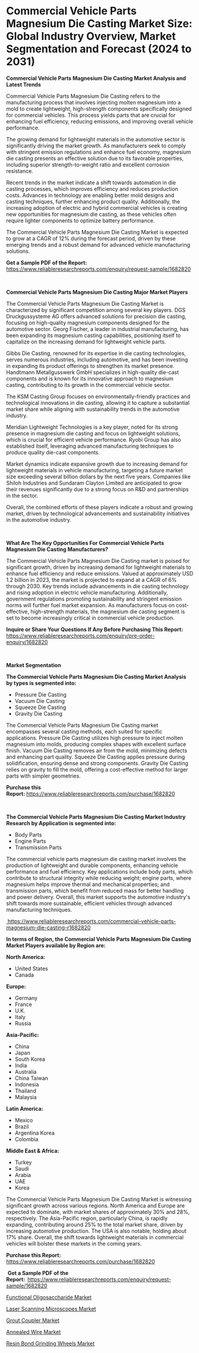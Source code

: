 <p><h1>Commercial Vehicle Parts Magnesium Die Casting Market Size: Global Industry Overview, Market Segmentation and Forecast (2024 to 2031)</h1></p><p><strong>Commercial Vehicle Parts Magnesium Die Casting Market Analysis and Latest Trends</strong></p>
<p><p>Commercial Vehicle Parts Magnesium Die Casting refers to the manufacturing process that involves injecting molten magnesium into a mold to create lightweight, high-strength components specifically designed for commercial vehicles. This process yields parts that are crucial for enhancing fuel efficiency, reducing emissions, and improving overall vehicle performance. </p><p>The growing demand for lightweight materials in the automotive sector is significantly driving the market growth. As manufacturers seek to comply with stringent emission regulations and enhance fuel economy, magnesium die casting presents an effective solution due to its favorable properties, including superior strength-to-weight ratio and excellent corrosion resistance. </p><p>Recent trends in the market indicate a shift towards automation in die casting processes, which improves efficiency and reduces production costs. Advances in technology are enabling better mold designs and casting techniques, further enhancing product quality. Additionally, the increasing adoption of electric and hybrid commercial vehicles is creating new opportunities for magnesium die casting, as these vehicles often require lighter components to optimize battery performance.</p><p>The Commercial Vehicle Parts Magnesium Die Casting Market is expected to grow at a CAGR of 12% during the forecast period, driven by these emerging trends and a robust demand for advanced vehicle manufacturing solutions.</p></p>
<p><strong>Get a Sample PDF of the Report:&nbsp;</strong> <a href="https://www.reliableresearchreports.com/enquiry/request-sample/1682820?utm_campaign=13&utm_medium=2&utm_source=Github&utm_content=ia&utm_term=15102024&utm_id=commercial-vehicle-parts-magnesium-die-casting">https://www.reliableresearchreports.com/enquiry/request-sample/1682820</a></p>
<p>&nbsp;</p>
<p><strong>Commercial Vehicle Parts Magnesium Die Casting Major Market Players</strong></p>
<p><p>The Commercial Vehicle Parts Magnesium Die Casting Market is characterized by significant competition among several key players. DGS Druckgussysteme AG offers advanced solutions for precision die casting, focusing on high-quality magnesium components designed for the automotive sector. Georg Fischer, a leader in industrial manufacturing, has been expanding its magnesium casting capabilities, positioning itself to capitalize on the increasing demand for lightweight vehicle parts.</p><p>Gibbs Die Casting, renowned for its expertise in die casting technologies, serves numerous industries, including automotive, and has been investing in expanding its product offerings to strengthen its market presence. Handtmann Metallgusswerk GmbH specializes in high-quality die-cast components and is known for its innovative approach to magnesium casting, contributing to its growth in the commercial vehicle sector.</p><p>The KSM Casting Group focuses on environmentally-friendly practices and technological innovations in die casting, allowing it to capture a substantial market share while aligning with sustainability trends in the automotive industry. </p><p>Meridian Lightweight Technologies is a key player, noted for its strong presence in magnesium die casting and focus on lightweight solutions, which is crucial for efficient vehicle performance. Ryobi Group has also established itself, leveraging advanced manufacturing techniques to produce quality die-cast components.</p><p>Market dynamics indicate expansive growth due to increasing demand for lightweight materials in vehicle manufacturing, targeting a future market size exceeding several billion dollars by the next five years. Companies like Shiloh Industries and Sundaram Clayton Limited are anticipated to grow their revenues significantly due to a strong focus on R&D and partnerships in the sector.</p><p>Overall, the combined efforts of these players indicate a robust and growing market, driven by technological advancements and sustainability initiatives in the automotive industry.</p></p>
<p>&nbsp;</p>
<p><strong>What Are The Key Opportunities For Commercial Vehicle Parts Magnesium Die Casting Manufacturers?</strong></p>
<p><p>The Commercial Vehicle Parts Magnesium Die Casting market is poised for significant growth, driven by increasing demand for lightweight materials to enhance fuel efficiency and reduce emissions. Valued at approximately USD 1.2 billion in 2023, the market is projected to expand at a CAGR of 6% through 2030. Key trends include advancements in die casting technology and rising adoption in electric vehicle manufacturing. Additionally, government regulations promoting sustainability and stringent emission norms will further fuel market expansion. As manufacturers focus on cost-effective, high-strength materials, the magnesium die casting segment is set to become increasingly critical in commercial vehicle production.</p></p>
<p><strong>Inquire or Share Your Questions If Any Before Purchasing This Report:</strong> <a href="https://www.reliableresearchreports.com/enquiry/pre-order-enquiry/1682820?utm_campaign=13&utm_medium=2&utm_source=Github&utm_content=ia&utm_term=15102024&utm_id=commercial-vehicle-parts-magnesium-die-casting">https://www.reliableresearchreports.com/enquiry/pre-order-enquiry/1682820</a></p>
<p>&nbsp;</p>
<p><strong>Market Segmentation</strong></p>
<p><strong>The Commercial Vehicle Parts Magnesium Die Casting Market Analysis by types is segmented into:</strong></p>
<p><ul><li>Pressure Die Casting</li><li>Vacuum Die Casting</li><li>Squeeze Die Casting</li><li>Gravity Die Casting</li></ul></p>
<p><p>The Commercial Vehicle Parts Magnesium Die Casting market encompasses several casting methods, each suited for specific applications. Pressure Die Casting utilizes high pressure to inject molten magnesium into molds, producing complex shapes with excellent surface finish. Vacuum Die Casting removes air from the mold, minimizing defects and enhancing part quality. Squeeze Die Casting applies pressure during solidification, ensuring dense and strong components. Gravity Die Casting relies on gravity to fill the mold, offering a cost-effective method for larger parts with simpler geometries.</p></p>
<p><strong>Purchase this Report:&nbsp;</strong><a href="https://www.reliableresearchreports.com/purchase/1682820?utm_campaign=13&utm_medium=2&utm_source=Github&utm_content=ia&utm_term=15102024&utm_id=commercial-vehicle-parts-magnesium-die-casting">https://www.reliableresearchreports.com/purchase/1682820</a></p>
<p>&nbsp;</p>
<p><strong>The Commercial Vehicle Parts Magnesium Die Casting Market Industry Research by Application is segmented into:</strong></p>
<p><ul><li>Body Parts</li><li>Engine Parts</li><li>Transmission Parts</li></ul></p>
<p><p>The commercial vehicle parts magnesium die casting market involves the production of lightweight and durable components, enhancing vehicle performance and fuel efficiency. Key applications include body parts, which contribute to structural integrity while reducing weight; engine parts, where magnesium helps improve thermal and mechanical properties; and transmission parts, which benefit from reduced mass for better handling and power delivery. Overall, this market supports the automotive industry's shift towards more sustainable, efficient vehicles through advanced manufacturing techniques.</p></p>
<p><a href="https://www.reliableresearchreports.com/commercial-vehicle-parts-magnesium-die-casting-r1682820?utm_campaign=13&utm_medium=2&utm_source=Github&utm_content=ia&utm_term=15102024&utm_id=commercial-vehicle-parts-magnesium-die-casting">&nbsp;https://www.reliableresearchreports.com/commercial-vehicle-parts-magnesium-die-casting-r1682820</a></p>
<p><strong>In terms of Region, the Commercial Vehicle Parts Magnesium Die Casting Market Players available by Region are:</strong></p>
<p>
    <p> <strong> North America: </strong>
        <ul>
            <li>United States</li>
            <li>Canada</li>
        </ul>
        </p> 
    <p> <strong> Europe: </strong>
        <ul>
            <li>Germany</li>
            <li>France</li>
            <li>U.K.</li>
            <li>Italy</li>
            <li>Russia</li>
        </ul>
        </p> 
    <p> <strong> Asia-Pacific: </strong>
        <ul>
            <li>China</li>
            <li>Japan</li>
            <li>South Korea</li>
            <li>India</li>
            <li>Australia</li>
            <li>China Taiwan</li>
            <li>Indonesia</li>
            <li>Thailand</li>
            <li>Malaysia</li>
        </ul>
        </p> 
    <p> <strong> Latin America: </strong>
        <ul>
            <li>Mexico</li>
            <li>Brazil</li>
            <li>Argentina Korea</li>
            <li>Colombia</li>
        </ul>
        </p> 
    <p> <strong> Middle East & Africa: </strong>
        <ul>
            <li>Turkey</li>
            <li>Saudi</li>
            <li>Arabia</li>
            <li>UAE</li>
            <li>Korea</li>
        </ul>
    </p>
    </p>
<p><p>The Commercial Vehicle Parts Magnesium Die Casting Market is witnessing significant growth across various regions. North America and Europe are expected to dominate, with market shares of approximately 30% and 28%, respectively. The Asia-Pacific region, particularly China, is rapidly expanding, contributing around 25% to the total market share, driven by increasing automotive production. The USA is also notable, holding about 17% share. Overall, the shift towards lightweight materials in commercial vehicles will bolster these markets in the coming years.</p></p>
<p><strong>Purchase this Report: </strong><a href="https://www.reliableresearchreports.com/purchase/1682820?utm_campaign=13&utm_medium=2&utm_source=Github&utm_content=ia&utm_term=15102024&utm_id=commercial-vehicle-parts-magnesium-die-casting">https://www.reliableresearchreports.com/purchase/1682820</a></p>
<p>&nbsp;<strong>Get a Sample PDF of the Report:&nbsp;&nbsp;</strong><a href="https://www.reliableresearchreports.com/enquiry/request-sample/1682820?utm_campaign=13&utm_medium=2&utm_source=Github&utm_content=ia&utm_term=15102024&utm_id=commercial-vehicle-parts-magnesium-die-casting">https://www.reliableresearchreports.com/enquiry/request-sample/1682820</a></p>
<p><strong></strong></p>
<p><p><a href="https://github.com/pinesamshigoz/Market-Research-Report-List-1/blob/main/functional-oligosaccharide-market.md?utm_campaign=13&utm_medium=2&utm_source=Github&utm_content=ia&utm_term=15102024&utm_id=commercial-vehicle-parts-magnesium-die-casting">Functional Oligosaccharide Market</a></p><p><a href="https://issuu.com/reportprime-2/docs/laser-scanning-microscopes-market-s_32fcc242dbf3cd?utm_campaign=13&utm_medium=2&utm_source=Github&utm_content=ia&utm_term=15102024&utm_id=commercial-vehicle-parts-magnesium-die-casting">Laser Scanning Microscopes Market</a></p><p><a href="https://github.com/MariaWashington76/Market-Research-Report-List-1/blob/main/grout-coupler-market.md?utm_campaign=13&utm_medium=2&utm_source=Github&utm_content=ia&utm_term=15102024&utm_id=commercial-vehicle-parts-magnesium-die-casting">Grout Coupler Market</a></p><p><a href="https://www.linkedin.com/pulse/global-annealed-wire-market-exploring-share-trends-future-growth-wnfbc?utm_campaign=13&utm_medium=2&utm_source=Github&utm_content=ia&utm_term=15102024&utm_id=commercial-vehicle-parts-magnesium-die-casting">Annealed Wire Market</a></p><p><a href="https://issuu.com/reportprime-2/docs/resin-bond-grinding-wheels-market-s_64dfd0f0ed287b?utm_campaign=13&utm_medium=2&utm_source=Github&utm_content=ia&utm_term=15102024&utm_id=commercial-vehicle-parts-magnesium-die-casting">Resin Bond Grinding Wheels Market</a></p></p>